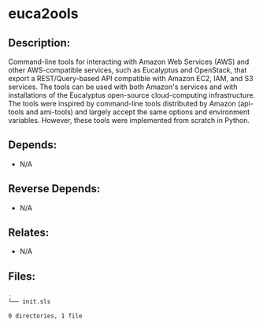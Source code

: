 # euca2ools

## Description:

Command-line tools for interacting with Amazon Web Services (AWS) and other AWS-compatible services, such as Eucalyptus and OpenStack, that export a REST/Query-based API compatible with Amazon EC2, IAM, and S3 services.  The tools can be used with both Amazon's services and with installations of the Eucalyptus open-source cloud-computing infrastructure.  The tools were inspired by command-line tools distributed by Amazon (api-tools and ami-tools) and largely accept the same options and environment variables.  However, these tools were implemented from scratch in Python.

## Depends:

  -  N/A

## Reverse Depends:

  -  N/A

## Relates:

  -  N/A

## Files:

```bash
.
└── init.sls

0 directories, 1 file
```
